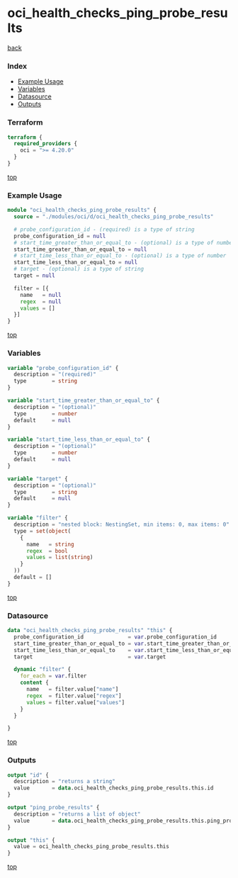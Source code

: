 # oci_health_checks_ping_probe_results

[back](../oci.md)

### Index

- [Example Usage](#example-usage)
- [Variables](#variables)
- [Datasource](#datasource)
- [Outputs](#outputs)

### Terraform

```terraform
terraform {
  required_providers {
    oci = ">= 4.20.0"
  }
}
```

[top](#index)

### Example Usage

```terraform
module "oci_health_checks_ping_probe_results" {
  source = "./modules/oci/d/oci_health_checks_ping_probe_results"

  # probe_configuration_id - (required) is a type of string
  probe_configuration_id = null
  # start_time_greater_than_or_equal_to - (optional) is a type of number
  start_time_greater_than_or_equal_to = null
  # start_time_less_than_or_equal_to - (optional) is a type of number
  start_time_less_than_or_equal_to = null
  # target - (optional) is a type of string
  target = null

  filter = [{
    name   = null
    regex  = null
    values = []
  }]
}
```

[top](#index)

### Variables

```terraform
variable "probe_configuration_id" {
  description = "(required)"
  type        = string
}

variable "start_time_greater_than_or_equal_to" {
  description = "(optional)"
  type        = number
  default     = null
}

variable "start_time_less_than_or_equal_to" {
  description = "(optional)"
  type        = number
  default     = null
}

variable "target" {
  description = "(optional)"
  type        = string
  default     = null
}

variable "filter" {
  description = "nested block: NestingSet, min items: 0, max items: 0"
  type = set(object(
    {
      name   = string
      regex  = bool
      values = list(string)
    }
  ))
  default = []
}
```

[top](#index)

### Datasource

```terraform
data "oci_health_checks_ping_probe_results" "this" {
  probe_configuration_id              = var.probe_configuration_id
  start_time_greater_than_or_equal_to = var.start_time_greater_than_or_equal_to
  start_time_less_than_or_equal_to    = var.start_time_less_than_or_equal_to
  target                              = var.target

  dynamic "filter" {
    for_each = var.filter
    content {
      name   = filter.value["name"]
      regex  = filter.value["regex"]
      values = filter.value["values"]
    }
  }

}
```

[top](#index)

### Outputs

```terraform
output "id" {
  description = "returns a string"
  value       = data.oci_health_checks_ping_probe_results.this.id
}

output "ping_probe_results" {
  description = "returns a list of object"
  value       = data.oci_health_checks_ping_probe_results.this.ping_probe_results
}

output "this" {
  value = oci_health_checks_ping_probe_results.this
}
```

[top](#index)